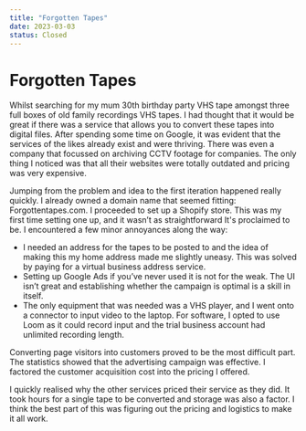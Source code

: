 ```yaml
---
title: "Forgotten Tapes"
date: 2023-03-03
status: Closed
---
```


# Forgotten Tapes

Whilst searching for my mum 30th birthday party VHS tape amongst three full boxes of old family recordings VHS tapes. I  had thought that it would be great if there was a service that allows you to convert these tapes into digital files. After spending some time on Google, it was evident that the services of the likes already exist and were thriving. There was even a company that focussed on archiving CCTV footage for companies. The only thing I noticed was that all their websites were totally outdated and pricing was very expensive.

Jumping from the problem and idea to the first iteration happened really quickly.  I already owned a domain name that seemed fitting: Forgottentapes.com. I proceeded to set up a Shopify store. This was my first time setting one up, and it wasn’t as straightforward It's proclaimed to be. I encountered a few minor annoyances along the way:

* I needed an address for the tapes to be posted to and the idea of making this my home address made me slightly uneasy. This was solved by paying for a virtual business address service.
* Setting up Google Ads if you’ve never used it is not for the weak. The UI isn’t great and establishing whether the campaign is optimal is a skill in itself.
*  The only equipment that was needed was a VHS player, and I went onto a connector to input video to the laptop. For software, I opted to use Loom as it could record input and the trial business account had unlimited recording length.

Converting page visitors into customers proved to be the most difficult part. The statistics showed that the advertising campaign was effective. I factored the customer acquisition cost into the pricing I offered.

I quickly realised why the other services priced their service as they did. It took hours for a single tape to be converted and storage was also a factor. I think the best part of this was figuring out the pricing and logistics to make it all work. 
